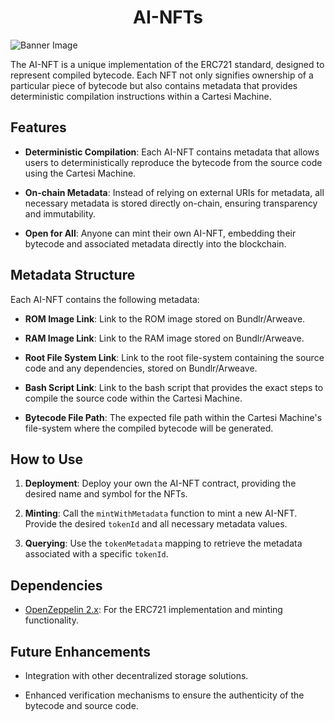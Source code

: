 <h1 align="center">AI-NFTs</h1>

![Banner Image](https://raw.githubusercontent.com/laurentpayot/minidenticons/main/img/minidenticons.svg)

The AI-NFT is a unique implementation of the ERC721 standard, designed to represent compiled bytecode. Each NFT not only signifies ownership of a particular piece of bytecode but also contains metadata that provides deterministic compilation instructions within a Cartesi Machine.

## Features

- **Deterministic Compilation**: Each AI-NFT contains metadata that allows users to deterministically reproduce the bytecode from the source code using the Cartesi Machine.
  
- **On-chain Metadata**: Instead of relying on external URIs for metadata, all necessary metadata is stored directly on-chain, ensuring transparency and immutability.

- **Open for All**: Anyone can mint their own AI-NFT, embedding their bytecode and associated metadata directly into the blockchain.

## Metadata Structure

Each AI-NFT contains the following metadata:

- **ROM Image Link**: Link to the ROM image stored on Bundlr/Arweave.
  
- **RAM Image Link**: Link to the RAM image stored on Bundlr/Arweave.
  
- **Root File System Link**: Link to the root file-system containing the source code and any dependencies, stored on Bundlr/Arweave.
  
- **Bash Script Link**: Link to the bash script that provides the exact steps to compile the source code within the Cartesi Machine.
  
- **Bytecode File Path**: The expected file path within the Cartesi Machine's file-system where the compiled bytecode will be generated.

## How to Use

1. **Deployment**: Deploy your own the AI-NFT contract, providing the desired name and symbol for the NFTs.

2. **Minting**: Call the `mintWithMetadata` function to mint a new AI-NFT. Provide the desired `tokenId` and all necessary metadata values.

3. **Querying**: Use the `tokenMetadata` mapping to retrieve the metadata associated with a specific `tokenId`.

## Dependencies

- [OpenZeppelin 2.x](https://docs.openzeppelin.com/contracts/2.x/): For the ERC721 implementation and minting functionality.

## Future Enhancements

- Integration with other decentralized storage solutions.
  
- Enhanced verification mechanisms to ensure the authenticity of the bytecode and source code.
